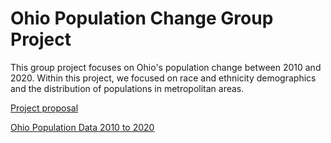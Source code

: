 # Ohio Population Change Group Project

This group project focuses on Ohio's population change between 2010 and 2020. Within this project, we focused on race and ethnicity demographics and the distribution of populations in metropolitan areas. 

[Project proposal](https://docs.google.com/presentation/d/1LCb4qbZAJn_uHSCQLUjne0GhYHoHBHBIdIzj8eL-DPE/edit?usp=sharing)

[Ohio Population Data 2010 to 2020](https://drive.google.com/drive/folders/1-YXEtulCXWJRxuYBSmRGrgSJptjTG4YK?usp=drive_link)
